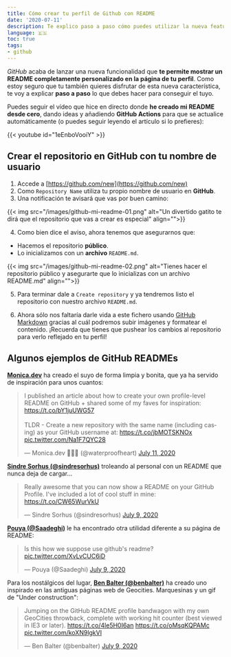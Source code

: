 ```yaml
---
title: Cómo crear tu perfil de Github con README
date: '2020-07-11'
description: Te explico paso a paso cómo puedes utilizar la nueva feature de GitHub para personalizar tu perfil utilizando un README.md
language: 🇪🇸
toc: true
tags:
- github
---
```


*GitHub* acaba de lanzar una nueva funcionalidad que **te permite mostrar un README completamente personalizado en la página de tu perfil**. Como estoy seguro que tu también quieres disfrutar de esta nueva característica, te voy a explicar **paso a paso** lo que debes hacer para conseguir el tuyo.

Puedes seguir el vídeo que hice en directo donde **he creado mi README desde cero**, dando ideas y añadiendo **GitHub Actions** para que se actualice automáticamente (o puedes seguir leyendo el artículo si lo prefieres):

{{< youtube id="1eEnboVooiY" >}}

## Crear el repositorio en GitHub con tu nombre de usuario

1. Accede a [https://github.com/new](https://github.com/new)
2. Como `Repository Name` utiliza tu propio nombre de usuario en **GitHub**.
3. Una notificación te avisará que vas por buen camino:

{{< img src="/images/github-mi-readme-01.png" alt="Un divertido gatito te dirá que el repositorio que vas a crear es especial" align="">}}

4. Como bien dice el aviso, ahora tenemos que asegurarnos que:
  - Hacemos el repositorio **público**.
  - Lo inicializamos con un **archivo** `README.md`.

{{< img src="/images/github-mi-readme-02.png" alt="Tienes hacer el repositorio público y asegurarte que lo inicializas con un archivo README.md" align="">}}

5. Para terminar dale a `Create repository` y ya tendremos listo el repositorio con nuestro archivo `README.md`.
   
6. Ahora sólo nos faltaría darle vida a este fichero usando [GitHub Markdown](https://guides.github.com/features/mastering-markdown/) gracias al cuál podremos subir imágenes y formatear el contenido. ¡Recuerda que tienes que pushear los cambios al repositorio para verlo reflejado en tu perfil!

## Algunos ejemplos de GitHub READMEs

[**Monica.dev**](https://twitter.com/waterproofheart/status/1281928692634189824) ha creado el suyo de forma limpia y bonita, que ya ha servido de inspiración para unos cuantos:
<blockquote class="twitter-tweet"><p lang="en" dir="ltr">I published an article about how to create your own profile-level README on GitHub + shared some of my faves for inspiration: <a href="https://t.co/bY1juUWG57">https://t.co/bY1juUWG57</a><br><br>TLDR - Create a new repository with the same name (including casing) as your GitHub username at: <a href="https://t.co/jbMOTSKNOx">https://t.co/jbMOTSKNOx</a> <a href="https://t.co/Na1F7QYC28">pic.twitter.com/Na1F7QYC28</a></p>&mdash; Monica.dev 👩🏾‍💻 (@waterproofheart) <a href="https://twitter.com/waterproofheart/status/1281928692634189824?ref_src=twsrc%5Etfw">July 11, 2020</a></blockquote>
<script async src="https://platform.twitter.com/widgets.js" charset="utf-8"></script>

**[Sindre Sorhus (@sindresorhus)](https://twitter.com/sindresorhus)** troleando al personal con un README que nunca deja de cargar...
<blockquote class="twitter-tweet"><p lang="en" dir="ltr">Really awesome that you can now show a README on your GitHub Profile. I&#39;ve included a lot of cool stuff in mine: <a href="https://t.co/CW65WurVkU">https://t.co/CW65WurVkU</a></p>&mdash; Sindre Sorhus (@sindresorhus) <a href="https://twitter.com/sindresorhus/status/1281273334047490048?ref_src=twsrc%5Etfw">July 9, 2020</a></blockquote> <script async src="https://platform.twitter.com/widgets.js" charset="utf-8"></script>

**[Pouya (@Saadeghi)](https://twitter.com/Saadeghi)** le ha encontrado otra utilidad diferente a su página de README:
<blockquote class="twitter-tweet"><p lang="en" dir="ltr">Is this how we suppose use github&#39;s readme? <a href="https://t.co/XvLvCUC6iD">pic.twitter.com/XvLvCUC6iD</a></p>&mdash; Pouya (@Saadeghi) <a href="https://twitter.com/Saadeghi/status/1281111778290786310?ref_src=twsrc%5Etfw">July 9, 2020</a></blockquote> <script async src="https://platform.twitter.com/widgets.js" charset="utf-8"></script>

Para los nostálgicos del lugar, [**Ben Balter (@benbalter)**](https://twitter.com/benbalter) ha creado uno inspirado en las antiguas páginas web de Geocities. Marquesinas y un gif de "Under construction":
<blockquote class="twitter-tweet"><p lang="en" dir="ltr">Jumping on the GitHub README profile bandwagon with my own GeoCities throwback, complete with working hit counter (best viewed in IE3 or later). <a href="https://t.co/4le5H0I6an">https://t.co/4le5H0I6an</a> <a href="https://t.co/oMsqKQPAMc">https://t.co/oMsqKQPAMc</a> <a href="https://t.co/koXN9lgkVI">pic.twitter.com/koXN9lgkVI</a></p>&mdash; Ben Balter (@benbalter) <a href="https://twitter.com/benbalter/status/1281239789308698624?ref_src=twsrc%5Etfw">July 9, 2020</a></blockquote> <script async src="https://platform.twitter.com/widgets.js" charset="utf-8"></script>